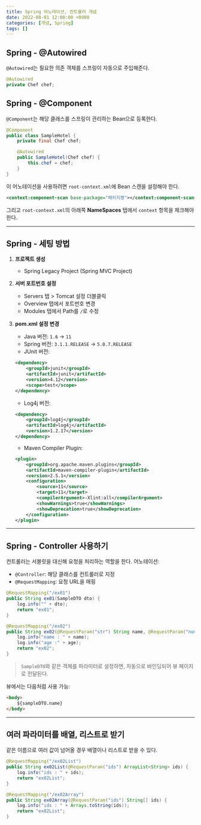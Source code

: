 ```yaml
---
title: Spring 어노테이션, 컨트롤러 개념
date: 2022-08-01 12:00:00 +0900
categories: [개념, Spring]
tags: []
---
```


## Spring - @Autowired

`@Autowired`는 필요한 의존 객체를 스프링이 자동으로 주입해준다.

```java
@Autowired
private Chef chef;
````

## Spring - @Component

`@Component`는 해당 클래스를 스프링이 관리하는 Bean으로 등록한다.

```java
@Component
public class SampleHotel {
	private final Chef chef;

	@Autowired
	public SampleHotel(Chef chef) {
		this.chef = chef;
	}
}
```

이 어노테이션을 사용하려면 `root-context.xml`에 Bean 스캔을 설정해야 한다.

```xml
<context:component-scan base-package="패키지명"></context:component-scan>
```

그리고 `root-context.xml`의 아래쪽 **NameSpaces** 탭에서 `context` 항목을 체크해야 한다.

---

## Spring - 세팅 방법

1. **프로젝트 생성**

   * Spring Legacy Project (Spring MVC Project)

2. **서버 포트번호 설정**

   * Servers 탭 > Tomcat 설정 더블클릭
   * Overview 탭에서 포트번호 변경
   * Modules 탭에서 Path를 `/`로 수정

3. **pom.xml 설정 변경**

   * Java 버전: `1.6` → `11`
   * Spring 버전: `3.1.1.RELEASE` → `5.0.7.RELEASE`
   * JUnit 버전:

   ```xml
   <dependency>
       <groupId>junit</groupId>
       <artifactId>junit</artifactId>
       <version>4.12</version>
       <scope>test</scope>
   </dependency>
   ```

   * Log4j 버전:

   ```xml
   <dependency>
       <groupId>log4j</groupId>
       <artifactId>log4j</artifactId>
       <version>1.2.17</version>
   </dependency>
   ```

   * Maven Compiler Plugin:

   ```xml
   <plugin>
       <groupId>org.apache.maven.plugins</groupId>
       <artifactId>maven-compiler-plugin</artifactId>
       <version>2.5.1</version>
       <configuration>
           <source>11</source>
           <target>11</target>
           <compilerArgument>-Xlint:all</compilerArgument>
           <showWarnings>true</showWarnings>
           <showDeprecation>true</showDeprecation>
       </configuration>
   </plugin>
   ```

---

## Spring - Controller 사용하기

컨트롤러는 서블릿을 대신해 요청을 처리하는 역할을 한다.
어노테이션:

* `@Controller`: 해당 클래스를 컨트롤러로 지정
* `@RequestMapping`: 요청 URL을 매핑

```java
@RequestMapping("/ex01")
public String ex01(SampleDTO dto) {
	log.info("" + dto);
	return "ex01";
}

@RequestMapping("/ex02")
public String ex02(@RequestParam("str") String name, @RequestParam("num") int age) {
	log.info("name : " + name);
	log.info("age :" + age);
	return "ex02";
}
```

> `SampleDTO`와 같은 객체를 파라미터로 설정하면, 자동으로 바인딩되어 뷰 페이지로 전달된다.

뷰에서는 다음처럼 사용 가능:

```html
<body>
	${sampleDTO.name}
</body>
```

---

## 여러 파라미터를 배열, 리스트로 받기

같은 이름으로 여러 값이 넘어올 경우 배열이나 리스트로 받을 수 있다.

```java
@RequestMapping("/ex02List")
public String ex02List(@RequestParam("ids") ArrayList<String> ids) {
	log.info("ids : " + ids);
	return "ex02List";
}

@RequestMapping("/ex02Array")
public String ex02Array(@RequestParam("ids") String[] ids) {
	log.info("ids : " + Arrays.toString(ids));
	return "ex02List";
}
```

